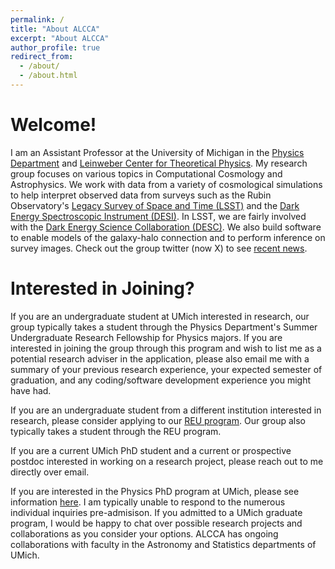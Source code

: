 ```yaml
---
permalink: /
title: "About ALCCA"
excerpt: "About ALCCA"
author_profile: true
redirect_from: 
  - /about/
  - /about.html
---
```


Welcome!
======
I am an Assistant Professor at the University of Michigan in the [Physics Department](https://lsa.umich.edu/physics) and [Leinweber Center for Theoretical Physics](https://lsa.umich.edu/lctp).  My research group focuses on various topics in Computational Cosmology and Astrophysics.  We work with data from a variety of cosmological simulations to help interpret observed data from surveys such as the Rubin Observatory's [Legacy Survey of Space and Time (LSST)](https://www.lsst.org/) and the [Dark Energy Spectroscopic Instrument (DESI)](https://www.desi.lbl.gov/).  In LSST, we are fairly involved with the [Dark Energy Science Collaboration (DESC)](https://lsstdesc.org/).  We also build software to enable models of the galaxy-halo connection and to perform inference on survey images.  Check out the group twitter (now X) to see [recent news](https://twitter.com/alcca_um). 

Interested in Joining?
======
If you are an undergraduate student at UMich interested in research, our group typically takes a student through the Physics Department's Summer Undergraduate Research Fellowship for Physics majors.  If you are interested in joining the group through this program and wish to list me as a potential research adviser in the application, please also email me with a summary of your previous research experience, your expected semester of graduation, and any coding/software development experience you might have had.  

If you are an undergraduate student from a different institution interested in research, please consider applying to our [REU program](https://reu.physics.lsa.umich.edu/).  Our group also typically takes a student through the REU program.

If you are a current UMich PhD student and a current or prospective postdoc interested in working on a research project, please reach out to me directly over email.  

If you are interested in the Physics PhD program at UMich, please see information [here](https://lsa.umich.edu/physics/graduate-students.html).  I am typically unable to respond to the numerous individual inquiries pre-admisison.  If you admitted to a UMich graduate program, I would be happy to chat over possible research projects and collaborations as you consider your options.  ALCCA has ongoing collaborations with faculty in the Astronomy and Statistics departments of UMich.
